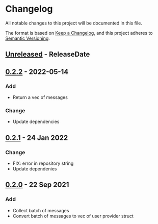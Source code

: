 
# Changelog

All notable changes to this project will be documented in this file.

The format is based on [Keep a Changelog](https://keepachangelog.com/en/1.0.0/),
and this project adheres to [Semantic Versioning](https://semver.org/spec/v2.0.0.html).

<!-- next-header -->

## [Unreleased] - ReleaseDate

## [0.2.2] - 2022-05-14

### Add

- Return a vec of messages

### Change

- Update dependencies

## [0.2.1] - 24 Jan 2022

### Change

- FIX: error in repository string
- Update dependenies

## [0.2.0] - 22 Sep 2021

### Add

- Collect batch of messages
- Convert batch of messages to vec of user provider struct

<!-- next-url -->
[Unreleased]: https://github.com/assert-rs/predicates-rs/compare/v0.2.2...HEAD
[0.2.2]: https://github.com/olivierlacan/keep-a-changelog/compare/v1.0.0...v0.2.2
[0.2.1]: https://github.com/olivierlacan/keep-a-changelog/releases/tag/v0.2.1
[0.2.0]: https://github.com/olivierlacan/keep-a-changelog/releases/tag/v0.2.0

